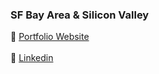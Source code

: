 ### SF Bay Area & Silicon Valley
:page_facing_up: [Portfolio Website](http://www.jaeminkim.com) <br></br>
:page_facing_up: [Linkedin](https://www.linkedin.com/in/jaeminkim-com) <br></br>

<!--
**jaeminkim-com/jaeminkim-com** is a ✨ _special_ ✨ repository because its `README.md` (this file) appears on your GitHub profile.

Here are some ideas to get you started:

- 🔭 I’m currently working on ...
- 🌱 I’m currently learning ...
- 👯 I’m looking to collaborate on ...
- 🤔 I’m looking for help with ...
- 💬 Ask me about ...
- 📫 How to reach me: ...
- 😄 Pronouns: ...
- ⚡ Fun fact: ...
-->
